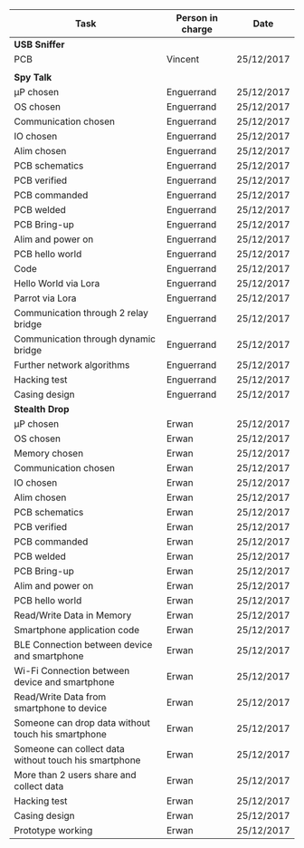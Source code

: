 | Task                  | Person in charge | Date  |
| --------------------- | ---------------- |:-----:|
| **USB Sniffer** | | |
| PCB | Vincent | 25/12/2017 |
| | | |
| **Spy Talk** | | |
| µP chosen | Enguerrand | 25/12/2017 |
| OS chosen | Enguerrand | 25/12/2017 |
| Communication chosen | Enguerrand | 25/12/2017 |
| IO chosen | Enguerrand | 25/12/2017 |
| Alim chosen | Enguerrand | 25/12/2017 |
| PCB schematics | Enguerrand | 25/12/2017 |
| PCB verified | Enguerrand | 25/12/2017 |
| PCB commanded | Enguerrand | 25/12/2017 |
| PCB welded | Enguerrand | 25/12/2017 |
| PCB Bring-up | Enguerrand | 25/12/2017 |
| Alim and power on | Enguerrand | 25/12/2017 |
| PCB hello world | Enguerrand | 25/12/2017 |
| Code | Enguerrand | 25/12/2017 |
| Hello World via Lora | Enguerrand | 25/12/2017 |
| Parrot via Lora | Enguerrand | 25/12/2017 |
| Communication through 2 relay bridge | Enguerrand | 25/12/2017 |
| Communication through dynamic bridge | Enguerrand | 25/12/2017 |
| Further network algorithms | Enguerrand | 25/12/2017 |
| Hacking test | Enguerrand | 25/12/2017 |
| Casing design | Enguerrand | 25/12/2017 |
| **Stealth Drop** | | |
| µP chosen | Erwan | 25/12/2017 |
| OS chosen | Erwan | 25/12/2017 |
| Memory chosen | Erwan | 25/12/2017 |
| Communication chosen | Erwan | 25/12/2017 |
| IO chosen | Erwan | 25/12/2017 |
| Alim chosen | Erwan | 25/12/2017 |
| PCB schematics | Erwan | 25/12/2017 |
| PCB verified | Erwan | 25/12/2017 |
| PCB commanded | Erwan | 25/12/2017 |
| PCB welded | Erwan | 25/12/2017 |
| PCB Bring-up | Erwan | 25/12/2017 |
| Alim and power on | Erwan | 25/12/2017 |
| PCB hello world | Erwan | 25/12/2017 |
| Read/Write Data in Memory | Erwan | 25/12/2017 |
| Smartphone application code | Erwan | 25/12/2017 |
| BLE Connection between device and smartphone | Erwan | 25/12/2017 |
| Wi-Fi Connection between device and smartphone | Erwan | 25/12/2017 |
| Read/Write Data from smartphone to device | Erwan | 25/12/2017 |
| Someone can drop data without touch his smartphone | Erwan | 25/12/2017 |
| Someone can collect data without touch his smartphone | Erwan | 25/12/2017 |
| More than 2 users share and collect data | Erwan | 25/12/2017 |
| Hacking test | Erwan | 25/12/2017 |
| Casing design | Erwan | 25/12/2017 |
| Prototype working | Erwan | 25/12/2017 |
